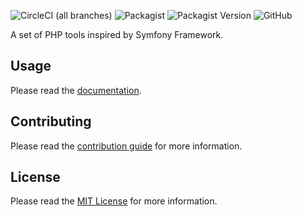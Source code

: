 ![CircleCI (all branches)](https://img.shields.io/circleci/project/github/sepiphy/phptools.svg)
![Packagist](https://img.shields.io/packagist/dt/sepiphy/testing.svg)
![Packagist Version](https://img.shields.io/packagist/v/sepiphy/testing.svg?label=version)
![GitHub](https://img.shields.io/github/license/sepiphy/testing.svg)

A set of PHP tools inspired by Symfony Framework.

## Usage

Please read the [documentation](../../docs/docs.md).

## Contributing

Please read the [contribution guide](https://seriquynh.com/oss/contributing?github=sepiphy/testing) for more information.
## License

Please read the [MIT License](LICENSE.md) for more information.
